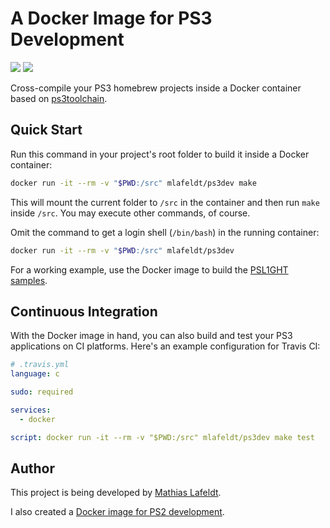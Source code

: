 # A Docker Image for PS3 Development

[![](https://images.microbadger.com/badges/image/mlafeldt/ps3dev.svg)](https://microbadger.com/images/mlafeldt/ps3dev)
[![](https://img.shields.io/docker/pulls/mlafeldt/ps3dev.svg?maxAge=604800)](https://hub.docker.com/r/mlafeldt/ps3dev/)

Cross-compile your PS3 homebrew projects inside a Docker container based on
[ps3toolchain](https://github.com/ps3dev/ps3toolchain).

## Quick Start

Run this command in your project's root folder to build it inside a Docker
container:

```bash
docker run -it --rm -v "$PWD:/src" mlafeldt/ps3dev make
```

This will mount the current folder to `/src` in the container and then run
`make` inside `/src`. You may execute other commands, of course.

Omit the command to get a login shell (`/bin/bash`) in the running container:

```bash
docker run -it --rm -v "$PWD:/src" mlafeldt/ps3dev
```

For a working example, use the Docker image to build the
[PSL1GHT samples](https://github.com/ps3dev/PSL1GHT/tree/master/samples).

## Continuous Integration

With the Docker image in hand, you can also build and test your PS3 applications
on CI platforms. Here's an example configuration for Travis CI:

```yaml
# .travis.yml
language: c

sudo: required

services:
  - docker

script: docker run -it --rm -v "$PWD:/src" mlafeldt/ps3dev make test
```

## Author

This project is being developed by [Mathias Lafeldt](https://twitter.com/mlafeldt).

I also created a [Docker image for PS2 development](https://github.com/mlafeldt/docker-ps2dev).
